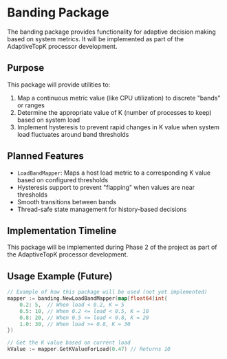 # Banding Package

The banding package provides functionality for adaptive decision making based on system metrics. It will be implemented as part of the AdaptiveTopK processor development.

## Purpose

This package will provide utilities to:

1. Map a continuous metric value (like CPU utilization) to discrete "bands" or ranges
2. Determine the appropriate value of K (number of processes to keep) based on system load
3. Implement hysteresis to prevent rapid changes in K value when system load fluctuates around band thresholds

## Planned Features

- `LoadBandMapper`: Maps a host load metric to a corresponding K value based on configured thresholds
- Hysteresis support to prevent "flapping" when values are near thresholds
- Smooth transitions between bands
- Thread-safe state management for history-based decisions

## Implementation Timeline

This package will be implemented during Phase 2 of the project as part of the AdaptiveTopK processor development.

## Usage Example (Future)

```go
// Example of how this package will be used (not yet implemented)
mapper := banding.NewLoadBandMapper(map[float64]int{
    0.2: 5,  // When load < 0.2, K = 5
    0.5: 10, // When 0.2 <= load < 0.5, K = 10
    0.8: 20, // When 0.5 <= load < 0.8, K = 20
    1.0: 30, // When load >= 0.8, K = 30
})

// Get the K value based on current load
kValue := mapper.GetKValueForLoad(0.47) // Returns 10
```